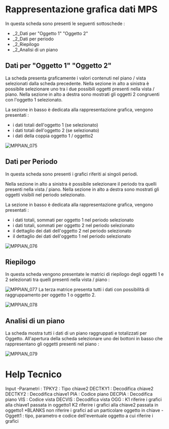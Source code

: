 # Rappresentazione grafica dati MPS
In questa scheda sono presenti le seguenti sottoschede : 
 * _2_Dati per "Oggetto 1" "Oggetto 2"
 * _2_Dati per periodo
 * _2_Riepilogo
 * _2_Analisi di un piano

## Dati per "Oggetto 1" "Oggetto 2"
La scheda presenta graficamente i valori contenuti nel piano / vista selezionati dalla scheda precedente.
Nella sezione in alto a sinistra è possibile selezionare uno tra i due possibili oggetti presenti nella vista / piano. Nella sezione in alto a destra sono mostrati gli oggetti 2 congruenti con l'oggetto 1 selezionato.

La sezione in basso è dedicata alla rappresentazione grafica, vengono presentati : 
 * i dati totali dell'oggetto 1 (se selezionato)
 * i dati totali dell'oggetto 2 (se selezionato)
 * i dati della coppia oggetto 1 / oggetto2

![MPPIAN_075](http://localhost:3000/immagini/MBDOC_SCH-MPPIAN_GRA/MPPIAN_075.png)
## Dati per Periodo
In questa scheda sono presenti i grafici riferiti ai singoli periodi.

Nella sezione in alto a sinistra è possibile selezionare il periodo tra quelli presenti nella vista / piano. Nella sezione in alto a destra sono mostrati gli oggetti visibili nel periodo selezionato.

La sezione in basso è dedicata alla rappresentazione grafica, vengono presentati : 
 * i dati totali, sommati per oggetto 1 nel periodo selezionato
 * i dati totali, sommati per oggetto 2 nel periodo selezionato
 * il dettaglio dei dati dell'oggetto 2 nel periodo selezionato
 * il dettaglio dei dati dell'oggetto 1 nel periodo selezionato

![MPPIAN_076](http://localhost:3000/immagini/MBDOC_SCH-MPPIAN_GRA/MPPIAN_076.png)
## Riepilogo
In questa scheda vengono presentate le matrici di riepilogo degli oggetti 1 e 2 selezionati tra quelli presenti nella vista / piano : 

![MPPIAN_077](http://localhost:3000/immagini/MBDOC_SCH-MPPIAN_GRA/MPPIAN_077.png)
La terza matrice presenta tutti i dati con possibilità di raggruppamento per oggetto 1 o oggetto 2.

![MPPIAN_078](http://localhost:3000/immagini/MBDOC_SCH-MPPIAN_GRA/MPPIAN_078.png)
## Analisi di un piano
La scheda mostra tutti i dati di un piano raggruppati e totalizzati per Oggetto.
All'apertura della scheda selezionare uno dei bottoni in basso che rappresentano gli oggetti presenti nel piano : 

![MPPIAN_079](http://localhost:3000/immagini/MBDOC_SCH-MPPIAN_GRA/MPPIAN_079.png)

# Help Tecnico
Input
-Parametri : 
 TPKY2 :    Tipo chiave2
 DECTKY1 :  Decodifica chiave2
 DECTKY2 :  Decodifica chiave1
 PIA :      Codice piano
 DECPIA :   Decodifica piano
 VIS :      Codice vista
 DECVIS :   Decodifica vista
 OGG :      K1      riferire i grafici alla chiave1 passata in oggetto1
          K2      riferire i grafici alla chiave2 passata in oggetto1
          *BLANKS non riferire i grafici ad un particolare oggetto in chiave
-Oggett1 :  tipo, parametro e codice dell'eventuale oggetto a cui riferire i grafici


